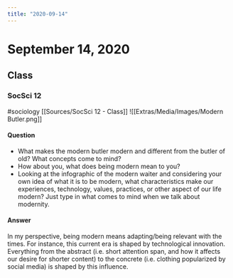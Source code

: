 ```yaml
---
title: "2020-09-14"
---
```


# September 14, 2020
## Class
### SocSci 12
#sociology
[[Sources/SocSci 12 - Class]]
![[Extras/Media/Images/Modern Butler.png]]
#### Question
- What makes the modern butler modern and different from the butler of old? What concepts come to mind? 
- How about you, what does being modern mean to you?
- Looking at the infographic of the modern waiter and considering your own idea of what it is to be modern, what characteristics make our experiences, technology, values, practices, or other aspect of our life modern? Just type in what comes to mind when we talk about modernity.
#### Answer
In my perspective, being modern means adapting/being relevant with the times. For instance, this current era is shaped by technological innovation. Everything from the abstract (i.e. short attention span, and how it affects our desire for shorter content) to the concrete (i.e. clothing popularized by social media) is shaped by this influence. 
